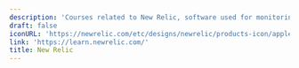 ```yaml
---
description: 'Courses related to New Relic, software used for monitoring and alerting'
draft: false
iconURL: 'https://newrelic.com/etc/designs/newrelic/products-icon/apple-touch-icon.png'
link: 'https://learn.newrelic.com/'
title: New Relic
---
```

